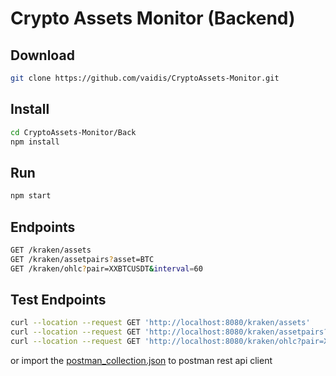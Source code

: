 # Crypto Assets Monitor (Backend)

## Download

```bash
git clone https://github.com/vaidis/CryptoAssets-Monitor.git
```

## Install

```bash
cd CryptoAssets-Monitor/Back
npm install
```

## Run

```bash
npm start
```

## Endpoints

```bash
GET /kraken/assets
GET /kraken/assetpairs?asset=BTC
GET /kraken/ohlc?pair=XXBTCUSDT&interval=60
```

## Test Endpoints
```bash
curl --location --request GET 'http://localhost:8080/kraken/assets'
curl --location --request GET 'http://localhost:8080/kraken/assetpairs?asset=XBT'
curl --location --request GET 'http://localhost:8080/kraken/ohlc?pair=XXBTZEUR&interval=60'
```

or import the [postman_collection.json](./postman_collection.json) to postman rest api client
